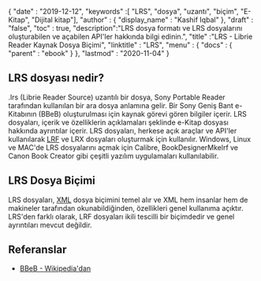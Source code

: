 {
  "date" : "2019-12-12",
  "keywords" :[ "LRS", "dosya", "uzantı", "biçim", "E-Kitap", "Dijital kitap"],
  "author" : {
    "display_name" : "Kashif Iqbal"
},
  "draft" : "false",
  "toc" : true,
  "description":"LRS dosya formatı ve LRS dosyalarını oluşturabilen ve açabilen API'ler hakkında bilgi edinin.",
  "title" :"LRS - Librie Reader Kaynak Dosya Biçimi",
  "linktitle" : "LRS",
  "menu" : {
    "docs" : {
      "parent" : "ebook"
}
},
  "lastmod" : "2020-11-04"
}

## LRS dosyası nedir?

.lrs (Librie Reader Source) uzantılı bir dosya, Sony Portable Reader tarafından kullanılan bir ara dosya anlamına gelir. Bir Sony Geniş Bant e-Kitabının (BBeB) oluşturulması için kaynak görevi gören bilgiler içerir. LRS dosyaları, içerik ve özelliklerin açıklamaları şeklinde e-Kitap dosyası hakkında ayrıntılar içerir. LRS dosyaları, herkese açık araçlar ve API'ler kullanılarak [LRF](/tr/ebook/lrf/) ve LRX dosyaları oluşturmak için kullanılır. Windows, Linux ve MAC'de LRS dosyalarını açmak için Calibre, BookDesignerMkelrf ve Canon Book Creator gibi çeşitli yazılım uygulamaları kullanılabilir.

## LRS Dosya Biçimi

LRS dosyaları, [XML](/tr/web/xml/) dosya biçimini temel alır ve XML hem insanlar hem de makineler tarafından okunabildiğinden, özellikleri genel kullanıma açıktır. LRS'den farklı olarak, LRF dosyaları ikili tescilli bir biçimdedir ve genel ayrıntıları mevcut değildir.

## Referanslar

* [BBeB - Wikipedia'dan](https://en.wikipedia.org/wiki/BBeB)

